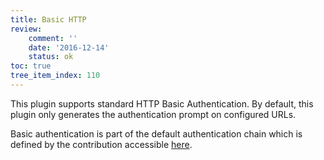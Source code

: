 ```yaml
---
title: Basic HTTP
review:
    comment: ''
    date: '2016-12-14'
    status: ok
toc: true
tree_item_index: 110
---
```

This plugin supports standard HTTP Basic Authentication. By default, this plugin only generates the authentication prompt on configured URLs.

Basic authentication is part of the default authentication chain which is defined by the contribution accessible [here](http://explorer.nuxeo.com/nuxeo/site/distribution/Nuxeo%20Platform%20LTS%202016-8.10/viewExtensionPoint/org.nuxeo.ecm.platform.ui.web.auth.service.PluggableAuthenticationService--chain).
